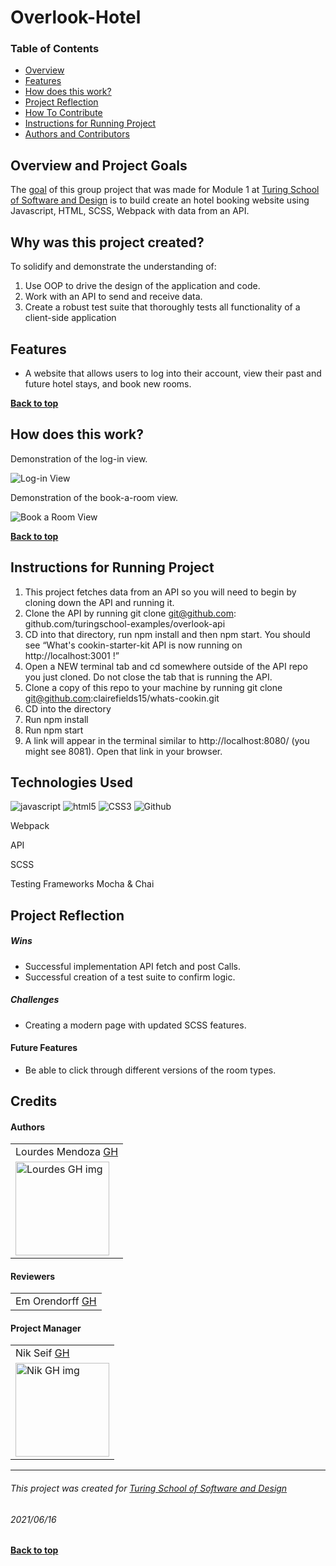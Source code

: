 # Overlook-Hotel
### Table of Contents
- [Overview](#overview-and-project-goals)
- [Features](#features)
- [How does this work?](#how-does-this-work)
- [Project Reflection](#project-reflection)
- [How To Contribute](#want-to-contribute)
- [Instructions for Running Project](#Instructions-for-running-project)
- [Authors and Contributors](#credits)

## Overview and Project Goals
The [goal](https://frontend.turing.edu/projects/overlook.html) of this group project that was made for Module  1 at [Turing School of Software and Design](https://turing.io/) is to build create an hotel booking website using Javascript, HTML, SCSS, Webpack with data from an API.  

## Why was this project created?
To solidify and demonstrate the understanding of:
1. Use OOP to drive the design of the application and code. 
2. Work with an API to send and receive data. 
3. Create a robust test suite that thoroughly tests all functionality of a client-side application

## Features
* A website that allows users to log into their account, view their past and future hotel stays, and book new rooms. 


**[Back to top](#table-of-contents)**

## How does this work?
Demonstration of the log-in view.

![Log-in View](https://media.giphy.com/media/JjZZOvTJWzq1LsEDQD/giphy.gif)


Demonstration of the book-a-room view.

![Book a Room View](https://media.giphy.com/media/rob71mvb5vifN1VHHj/giphy.gif)


**[Back to top](#table-of-contents)**


## Instructions for Running Project
1. This project fetches data from an API so you will need to begin by cloning down the API and running it.
2. Clone the API by running git clone git@github.com: github.com/turingschool-examples/overlook-api
3. CD into that directory, run npm install and then npm start. You should see “What's cookin-starter-kit API is now running on http://localhost:3001 !”
4. Open a NEW terminal tab and cd somewhere outside of the API repo you just cloned. Do not close the tab that is running the API.
5. Clone a copy of this repo to your machine by running git clone git@github.com:clairefields15/whats-cookin.git
6. CD into the directory
7. Run npm install
8. Run npm start
9. A link will appear in the terminal similar to http://localhost:8080/ (you might see 8081). Open that link in your browser.


## Technologies Used
<p align="left">
  <img src="https://img.shields.io/badge/javascript%20-%23323330.svg?&style=for-the-badge&logo=javascript&logoColor=%23F7DF1E" alt="javascript" />
  <img src="https://img.shields.io/badge/html5%20-%23E34F26.svg?&style=for-the-badge&logo=html5&logoColor=white" alt="html5"/>
  <img src="https://img.shields.io/badge/css3%20-%231572B6.svg?&style=for-the-badge&logo=css3&logoColor=white" alt="CSS3"/>
  <img src="https://img.shields.io/badge/GitHub-100000?style=for-the-badge&logo=github&logoColor=white" alt="Github" />
  <p>Webpack</p>
  <p>API</p>
  <p>SCSS</p>
  <p>Testing Frameworks Mocha & Chai</p>


## Project Reflection

##### Wins
* Successful implementation API fetch and post Calls. 
* Successful creation of a test suite to confirm logic. 


##### Challenges
* Creating a modern page with updated SCSS features. 

#### Future Features
* Be able to click through different versions of the room types. 

## Credits
#### Authors
<table>
    <tr>
        <td> Lourdes Mendoza <a href="https://github.com/mendozalourdes/intention-timer">GH</td>
    </tr>
    </tr>
    <td><img src="https://avatars.githubusercontent.com/u/78240633?v=4" alt="Lourdes GH img"
 width="150" height="auto" /></td>
    <tr>
</table>

#### Reviewers
<table>
    <tr>
         <td> Em Orendorff <a href="https://github.com/emorendorff">GH</td>
    </tr>
    </tr>
</tr>
</table>

#### Project Manager
<table>
    <tr>
         <td> Nik Seif <a href="https://github.com/niksseif">GH</td>
    </tr>
    </tr>
    <td><img src="https://avatars.githubusercontent.com/u/24830759?v=4" alt="Nik GH img"
 width="150" height="auto" /></td>
</tr>
</table>

**************************************************************************
###### This project was created for [Turing School of Software and Design](https://turing.io/)
###### 2021/06/16
**[Back to top](#table-of-contents)**
